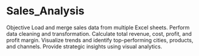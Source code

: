 # Sales_Analysis
 Objective Load and merge sales data from multiple Excel sheets.  Perform data cleaning and transformation.  Calculate total revenue, cost, profit, and profit margin.  Visualize trends and identify top-performing cities, products, and channels.  Provide strategic insights using visual analytics.
